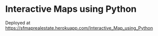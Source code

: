 # Interactive Maps using Python

Deployed at https://sfmaprealestate.herokuapp.com/Interactive_Map_using_Python
